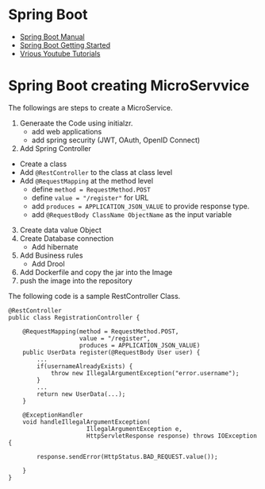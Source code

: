 # Spring Boot

* [Spring Boot Manual](https://docs.spring.io/spring-boot/docs/current/reference/html/)
* [Spring Boot Getting Started](https://spring.io/guides/gs/spring-boot/)
* [Vrious Youtube Tutorials](https://www.youtube.com/channel/UCbz69gWlMmsIn-jiIm6mGfg/videos)

# Spring Boot creating MicroServvice
The followings are steps to create a MicroService. 

1. Generaate the Code using initialzr.
   * add web applications
   * add spring security (JWT, OAuth, OpenID Connect)
2. Add Spring Controller
  * Create a class
  * Add `@RestController` to the class at class level
  * Add `@RequestMapping` at the method level
    - define `method = RequestMethod.POST`
    - define `value = "/register"` for URL
    - add `produces = APPLICATION_JSON_VALUE` to provide response type.
    - add `@RequestBody ClassName ObjectName` as the input variable
3. Create data value Object
4. Create Database connection
   - Add hibernate
5. Add Business rules
   - Add Drool
6. Add Dockerfile and copy the jar into the Image
7. push the image into the repository

The following code is a sample RestController Class.

```
@RestController
public class RegistrationController {

    @RequestMapping(method = RequestMethod.POST,
                    value = "/register",
                    produces = APPLICATION_JSON_VALUE)
    public UserData register(@RequestBody User user) {
        ...
        if(usernameAlreadyExists) {
            throw new IllegalArgumentException("error.username");
        }
        ...
        return new UserData(...);
    }

    @ExceptionHandler
    void handleIllegalArgumentException(
                      IllegalArgumentException e,
                      HttpServletResponse response) throws IOException {

        response.sendError(HttpStatus.BAD_REQUEST.value());

    }
}
```
